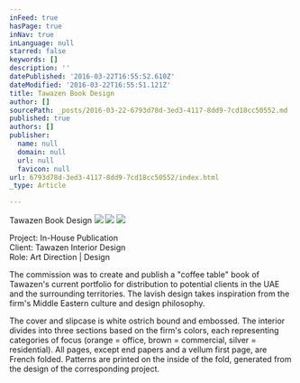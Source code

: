 ```yaml
---
inFeed: true
hasPage: true
inNav: true
inLanguage: null
starred: false
keywords: []
description: ''
datePublished: '2016-03-22T16:55:52.610Z'
dateModified: '2016-03-22T16:55:51.121Z'
title: Tawazen Book Design
author: []
sourcePath: _posts/2016-03-22-6793d78d-3ed3-4117-8dd9-7cd18cc50552.md
published: true
authors: []
publisher:
  name: null
  domain: null
  url: null
  favicon: null
url: 6793d78d-3ed3-4117-8dd9-7cd18cc50552/index.html
_type: Article

---
```

Tawazen Book Design
![](https://the-grid-user-content.s3-us-west-2.amazonaws.com/a1775131-a48a-45a7-8ef2-b38eb035d3c5.jpg)
![](https://the-grid-user-content.s3-us-west-2.amazonaws.com/a44a90b6-bd21-4e40-b037-ecb14f1d5032.jpg)
![](https://the-grid-user-content.s3-us-west-2.amazonaws.com/6ffbade4-6e25-4fdc-99e8-3f5b6b385cfd.jpg)

Project: In-House Publication  
Client: Tawazen Interior Design  
Role: Art Direction | Design

The commission was to create and publish a "coffee table" book of Tawazen's current portfolio for distribution to potential clients in the UAE and the surrounding territories. The lavish design takes inspiration from the firm's Middle Eastern culture and design philosophy.

The cover and slipcase is white ostrich bound and embossed. The interior divides into three sections based on the firm's colors, each representing categories of focus (orange = office, brown = commercial, silver = residential). All pages, except end papers and a vellum first page, are French folded. Patterns are printed on the inside of the fold, generated from the design of the corresponding project.
